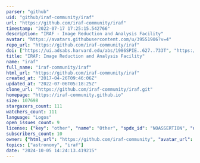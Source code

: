 ```yaml
---
parser: "github"
uid: "github/iraf-community/iraf"
url: "https://github.com/iraf-community/iraf"
timestamp: "2022-07-17 17:25:15.542766"
description: "IRAF - Image Reduction and Analysis Facility"
avatar: "https://avatars.githubusercontent.com/u/39551906?v=4"
repo_url: "https://github.com/iraf-community/iraf"
doi: ["https://ui.adsabs.harvard.edu/abs/1986SPIE..627..733T", "https://ui.adsabs.harvard.edu/abs/1999ascl.soft11002N/abstract"]
title: "IRAF: Image Reduction and Analysis Facility"
name: "iraf"
full_name: "iraf-community/iraf"
html_url: "https://github.com/iraf-community/iraf"
created_at: "2017-04-26T09:46:06Z"
updated_at: "2022-07-06T05:18:25Z"
clone_url: "https://github.com/iraf-community/iraf.git"
homepage: "https://iraf-community.github.io"
size: 107698
stargazers_count: 111
watchers_count: 111
language: "Logos"
open_issues_count: 9
license: {"key": "other", "name": "Other", "spdx_id": "NOASSERTION", "url": null, "node_id": "MDc6TGljZW5zZTA="}
subscribers_count: 10
owner: {"html_url": "https://github.com/iraf-community", "avatar_url": "https://avatars.githubusercontent.com/u/39551906?v=4", "login": "iraf-community", "type": "Organization"}
topics: ["astronomy", "iraf"]
date: "2024-10-05 14:24:13.419215"
---
```

